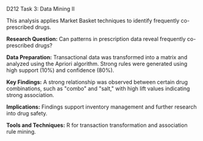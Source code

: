 D212 Task 3: Data Mining II

This analysis applies Market Basket techniques to identify frequently co-prescribed drugs.

**Research Question:** Can patterns in prescription data reveal frequently co-prescribed drugs?

**Data Preparation:** Transactional data was transformed into a matrix and analyzed using the Apriori algorithm. Strong rules were generated using high support (10%) and confidence (80%).

**Key Findings:** A strong relationship was observed between certain drug combinations, such as "combo" and "salt," with high lift values indicating strong association.

**Implications:** Findings support inventory management and further research into drug safety.

**Tools and Techniques:** R for transaction transformation and association rule mining​.
